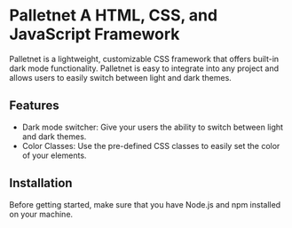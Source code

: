 # Palletnet A HTML, CSS, and JavaScript Framework

Palletnet is a lightweight, customizable CSS framework that offers built-in dark mode functionality. Palletnet is easy to integrate into any project and allows users to easily switch between light and dark themes.

## Features

- Dark mode switcher: Give your users the ability to switch between light and dark themes.
- Color Classes: Use the pre-defined CSS classes to easily set the color of your elements.

## Installation

Before getting started, make sure that you have Node.js and npm installed on your machine.